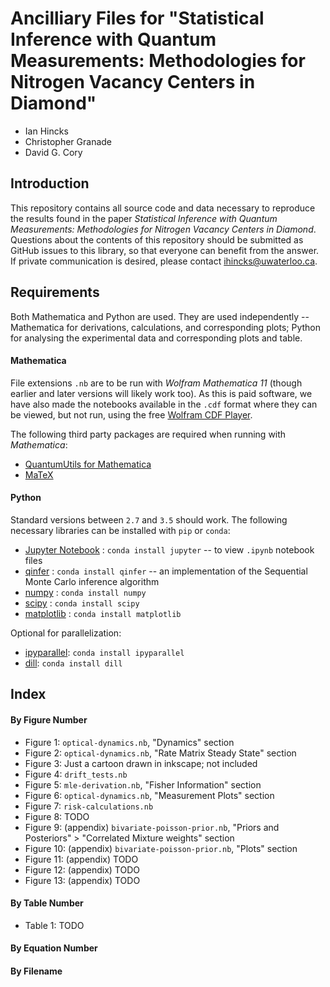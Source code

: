 # Ancilliary Files for "Statistical Inference with Quantum Measurements: Methodologies for Nitrogen Vacancy Centers in Diamond"

- Ian Hincks
- Christopher Granade
- David G. Cory

## Introduction

This repository contains all source code and data necessary to reproduce the results found in the paper _Statistical Inference with Quantum Measurements: Methodologies for Nitrogen Vacancy Centers in Diamond_. Questions about the contents of this repository should be submitted as GitHub issues to this library, so that everyone can benefit from the answer. If private communication is desired, please contact ihincks@uwaterloo.ca.

## Requirements

Both Mathematica and Python are used. They are used independently -- Mathematica for derivations, calculations, and corresponding plots; Python for analysing the experimental data and corresponding plots and table.

#### Mathematica

File extensions `.nb` are to be run with _Wolfram Mathematica 11_ (though earlier and later versions will likely work too). As this is paid software, we have also made the notebooks available in the `.cdf` format where they can be viewed, but not run, using the free [Wolfram CDF Player](1). 

The following third party packages are required when running with _Mathematica_:

 - [QuantumUtils for Mathematica](2)
 - [MaTeX](3)

#### Python

Standard versions between `2.7` and `3.5` should work. The following necessary libraries can be installed with `pip` or `conda`:

 - [Jupyter Notebook](4) : `conda install jupyter` -- to view `.ipynb` notebook files
 - [qinfer](5) : `conda install qinfer` -- an implementation of the Sequential Monte Carlo inference algorithm
 - [numpy](6) : `conda install numpy`
 - [scipy](7) : `conda install scipy`
 - [matplotlib](8) : `conda install matplotlib`
 
Optional for parallelization:

 - [ipyparallel](9): `conda install ipyparallel`
 - [dill](10): `conda install dill`
 

## Index

#### By Figure Number

- Figure 1: `optical-dynamics.nb`, "Dynamics" section
- Figure 2: `optical-dynamics.nb`, "Rate Matrix Steady State" section
- Figure 3: Just a cartoon drawn in inkscape; not included
- Figure 4: `drift_tests.nb`
- Figure 5: `mle-derivation.nb`, "Fisher Information" section
- Figure 6: `optical-dynamics.nb`, "Measurement Plots" section
- Figure 7: `risk-calculations.nb`
- Figure 8: TODO
- Figure 9: (appendix) `bivariate-poisson-prior.nb`, "Priors and Posteriors" > "Correlated Mixture weights" section
- Figure 10: (appendix) `bivariate-poisson-prior.nb`, "Plots" section
- Figure 11: (appendix) TODO
- Figure 12: (appendix) TODO
- Figure 13: (appendix) TODO

#### By Table Number

- Table 1: TODO

#### By Equation Number

#### By Filename

[1]: https://www.wolfram.com/cdf-player/
[2]: https://github.com/QuantumUtils/quantum-utils-mathematica
[3]: https://github.com/szhorvat/MaTeX
[4]: http://jupyter.org/
[5]: http://qinfer.org/
[6]: http://www.numpy.org/
[7]: https://www.scipy.org/
[8]: http://matplotlib.org/
[9]: https://github.com/ipython/ipyparallel
[10]: https://pypi.python.org/pypi/dill
